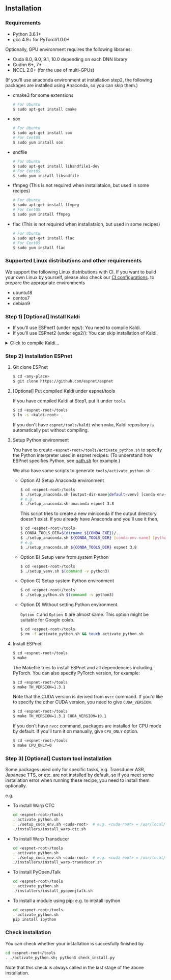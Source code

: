 ## Installation
### Requirements

- Python 3.6.1+
- gcc 4.9+ for PyTorch1.0.0+

Optionally, GPU environment requires the following libraries:

- Cuda 8.0, 9.0, 9.1, 10.0 depending on each DNN library
- Cudnn 6+, 7+
- NCCL 2.0+ (for the use of multi-GPUs)

(If you'll use anaconda environment at installation step2,
the following packages are installed using Anaconda, so you can skip them.)

- cmake3 for some extensions
    ```sh
    # For Ubuntu
    $ sudo apt-get install cmake
    ```
- sox
    ```sh
    # For Ubuntu
    $ sudo apt-get install sox
    # For CentOS
    $ sudo yum install sox
    ```
- sndfile
    ```sh
    # For Ubuntu
    $ sudo apt-get install libsndfile1-dev
    # For CentOS
    $ sudo yum install libsndfile
    ```
- ffmpeg (This is not required when installataion, but used in some recipes)
    ```sh
    # For Ubuntu
    $ sudo apt-get install ffmpeg
    # For CentOS
    $ sudo yum install ffmpeg
    ```
- flac (This is not required when installataion, but used in some recipes)
    ```sh
    # For Ubuntu
    $ sudo apt-get install flac
    # For CentOS
    $ sudo yum install flac
    ```

### Supported Linux distributions and other requirements

We support the following Linux distributions with CI. If you want to build your own Linux by yourself,
please also check our [CI configurations](https://github.com/espnet/espnet/tree/master/.github/workflows).
to prepare the appropriate environments

- ubuntu18
- centos7
- debian9


### Step 1) [Optional] Install Kaldi
- If you'll use ESPnet1 (under egs/): You need to compile Kaldi.  
- If you'll use ESPnet2 (under egs2/): You can skip installation of Kaldi.

<details><summary>Click to compile Kaldi...</summary><div>


Related links:
- [Kaldi Github](https://github.com/kaldi-asr/kaldi)
- [Kaldi Documentation](https://kaldi-asr.org/)
  - [Downloading and installing Kaldi](https://kaldi-asr.org/doc/install.html)
  - [The build process (how Kaldi is compiled)](https://kaldi-asr.org/doc/build_setup.html)
- [Kaldi INSTALL](https://github.com/kaldi-asr/kaldi/blob/master/INSTALL)

Kaldi's requirements:
- OS: Ubuntu, CentOS, MacOSX, Windows, Cygwin, etc.
- GCC >= 4.7

1. Git clone Kaldi

    ```sh
    $ cd <any-place>
    $ git clone https://github.com/kaldi-asr/kaldi
    ```
1. Install tools

    ```sh
    $ cd <kaldi-root>/tools
    $ make -j <NUM-CPU>
    ```
    1. Select BLAS library from ATLAS, OpenBLAS, or MKL

    - OpenBLAS

    ```sh
    $ cd <kaldi-root>/tools
    $ ./extras/install_openblas.sh
    ```
    - MKL (You need sudo privilege)

    ```sh
    $ cd <kaldi-root>/tools
    $ sudo ./extras/install_mkl.sh
    ```
    - ATLAS (You need sudo privilege)

    ```sh
    # Ubuntu
    $ sudo apt-get install libatlas-base-dev
    ```

1. Compile Kaldi & install

    ```sh
    $ cd <kaldi-root>/src
    # [By default MKL is used] ESPnet uses only feature extractor, so you can disable CUDA
    $ ./configure --use-cuda=no
    # [With OpenBLAS]
    # $ ./configure --openblas-root=../tools/OpenBLAS/install --use-cuda=no
    # If you'll use CUDA
    # ./configure --cudatk-dir=/usr/local/cuda-10.0
    $ make -j clean depend; make -j <NUM-CPU>
    ```
We also have [prebuilt Kaldi binaries](https://github.com/espnet/espnet/blob/master/ci/install_kaldi.sh).

</div></details>

### Step 2) Installation ESPnet
1. Git clone ESPnet
    ```sh
    $ cd <any-place>
    $ git clone https://github.com/espnet/espnet
    ```
1. [Optional] Put compiled Kaldi under espnet/tools

    If you have compiled Kaldi at Step1, put it under `tools`.


    ```sh
    $ cd <espnet-root>/tools
    $ ln -s <kaldi-root> .
    ```
    
    If you don't have `espnet/tools/kaldi` when `make`, Kaldi repository is automatically put without compiling.
1. Setup Python environment

    You have to create `<espnet-root>/tools/activate_python.sh` to specify the Python interpreter used in espnet recipes.
    (To understand how ESPnet specifies Python, see [path.sh](https://github.com/espnet/espnet/blob/master/egs2/TEMPLATE/asr1/path.sh) for example.)

    We also have some scripts to generate `tools/activate_python.sh`.

    - Option A) Setup Anaconda environment

        ```sh
        $ cd <espnet-root>/tools
        $ ./setup_anaconda.sh [output-dir-name|default=venv] [conda-env-name|default=root] [python-version|default=none]
        # e.g.
        $ ./setup_anaconda.sh anaconda espnet 3.8
        ```

        This script tries to create a new miniconda if the output directory doesn't exist.
        If you already have Anaconda and you'll use it then,

        ```sh
        $ cd <espnet-root>/tools
        $ CONDA_TOOLS_DIR=$(dirname ${CONDA_EXE})/..
        $ ./setup_anaconda.sh ${CONDA_TOOLS_DIR} [conda-env-name] [python-version]
        # e.g.
        $ ./setup_anaconda.sh ${CONDA_TOOLS_DIR} espnet 3.8
        ```

    - Option B) Setup venv from system Python

        ```sh
        $ cd <espnet-root>/tools
        $ ./setup_venv.sh $(command -v python3)
        ```

    - Option C) Setup system Python environment

        ```sh
        $ cd <espnet-root>/tools
        $ ./setup_python.sh $(command -v python3)
        ```
    - Option D) Without setting Python environment.
    
        `Option C` and `Option D` are almost same. This option might be suitable for Google colab.

        ```sh
        $ cd <espnet-root>/tools
        $ rm -f activate_python.sh && touch activate_python.sh
        ```
1. Install ESPnet

    ```sh
    $ cd <espnet-root>/tools
    $ make
    ```

    The Makefile tries to install ESPnet and all dependencies including PyTorch.
    You can also specify PyTorch version, for example:

    ```sh
    $ cd <espnet-root>/tools
    $ make TH_VERSION=1.3.1
    ```
    
    Note that the CUDA version is derived from `nvcc` command. If you'd like to specify the other CUDA version, you need to give `CUDA_VERSION`.
    
    ```sh
    $ cd <espnet-root>/tools
    $ make TH_VERSION=1.3.1 CUDA_VERSION=10.1
    ```

    If you don't have `nvcc` command, packages are installed for CPU mode by default.
    If you'll turn it on manually, give `CPU_ONLY` option.

    ```sh
    $ cd <espnet-root>/tools
    $ make CPU_ONLY=0
    ```

### Step 3) [Optional] Custom tool installation
Some packages used only for specific tasks, e.g. Transducer ASR, Japanese TTS, or etc. are not installed by default, 
so if you meet some installation error when running these recipe, you need to install them optionally.


e.g. 

- To install Warp CTC
    ```sh
    cd <espnet-root>/tools
    . activate_python.sh
    . ./setup_cuda_env.sh <cuda-root>  # e.g. <cuda-root> = /usr/local/cuda
    ./installers/install_warp-ctc.sh
    ```
- To install Warp Transducer
    ```sh
    cd <espnet-root>/tools
    . activate_python.sh
    . ./setup_cuda_env.sh <cuda-root>  # e.g. <cuda-root> = /usr/local/cuda
    ./installers/install_warp-transducer.sh
    ```
- To install PyOpenJTalk
    ```sh
    cd <espnet-root>/tools
    . activate_python.sh
    ./installers/install_pyopenjtalk.sh
    ```
- To install a module using pip: e.g. to intstall ipython
    ```sh
    cd <espnet-root>/tools
    . activate_python.sh
    pip install ipython
    ```

### Check installation
You can check whether your installation is succesfully finished by
```sh
cd <espnet-root>/tools
. ./activate_python.sh; python3 check_install.py
```
Note that this check is always called in the last stage of the above installation.
